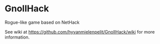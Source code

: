 # GnollHack
Rogue-like game based on NetHack

See wiki at https://github.com/hyvanmielenpelit/GnollHack/wiki for more information.
